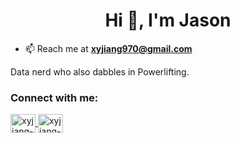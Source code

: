 <h1 align="center">Hi 👋, I'm Jason</h1>

- 📫 Reach me at **xyjiang970@gmail.com**

Data nerd who also dabbles in Powerlifting.

<h3 align="left">Connect with me:</h3>
<p align="left">
<a href="https://www.linkedin.com/in/xyjiang/" target="blank"><img align="center" src="https://raw.githubusercontent.com/rahuldkjain/github-profile-readme-generator/master/src/images/icons/Social/linked-in-alt.svg" alt="xyjiang-linkedin" height="30" width="40"/>
<a href="https://vsco.co/xyjiang970/gallery" target="blank"><img align="center" src="https://www.svgrepo.com/show/306943/vsco.svg" alt="xyjiang-vsco" height="30" width="40"/>
</p>
